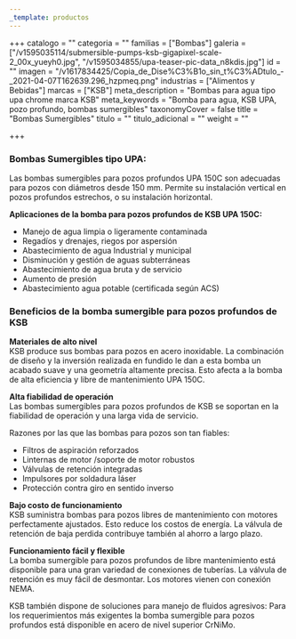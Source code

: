```yaml
---
_template: productos
---
```






+++
catalogo = ""
categoria = ""
familias = ["Bombas"]
galeria = ["/v1595035114/submersible-pumps-ksb-gigapixel-scale-2_00x_yueyh0.jpg", "/v1595034855/upa-teaser-pic-data_n8kdis.jpg"]
id = ""
imagen = "/v1617834425/Copia_de_Dise%C3%B1o_sin_t%C3%ADtulo_-_2021-04-07T162639.296_hzpmeq.png"
industrias = ["Alimentos y Bebidas"]
marcas = ["KSB"]
meta_description = "Bombas para agua tipo upa chrome marca KSB"
meta_keywords = "Bomba para agua, KSB UPA, pozo profundo, bombas sumergibles"
taxonomyCover = false
title = "Bombas Sumergibles"
titulo = ""
titulo_adicional = ""
weight = ""

+++
### **Bombas Sumergibles tipo UPA:**

Las bombas sumergibles para pozos profundos UPA 150C son adecuadas para pozos con diámetros desde 150 mm. Permite su instalación vertical en pozos profundos estrechos, o su instalación horizontal.

**Aplicaciones de la bomba para pozos profundos de KSB UPA 150C:**

* Manejo de agua limpia o ligeramente contaminada 
* Regadíos y drenajes, riegos por aspersión 
* Abastecimiento de agua Industrial y municipal
* Disminución y gestión de aguas subterráneas
* Abastecimiento de agua bruta y de servicio
* Aumento de presión
* Abastecimiento agua potable (certificada según ACS)

### Beneficios de la bomba sumergible para pozos profundos de KSB

**Materiales de alto nivel**  
KSB produce sus bombas para pozos en acero inoxidable. La combinación de diseño y la inversión realizada en fundido le dan a esta bomba un acabado suave y una geometría altamente precisa. Esto afecta a la bomba de alta eficiencia y libre de mantenimiento UPA 150C.

**Alta fiabilidad de operación**  
Las bombas sumergibles para pozos profundos de KSB se soportan en la fiabilidad de operación y una larga vida de servicio.

Razones por las que las bombas para pozos son tan fiables:

* Filtros de aspiración reforzados
* Linternas de motor /soporte de motor robustos
* Válvulas de retención integradas
* Impulsores por soldadura láser
* Protección contra giro en sentido inverso

**Bajo costo de funcionamiento**  
KSB suministra bombas para pozos libres de mantenimiento con motores perfectamente ajustados. Esto reduce los costos de energía. La válvula de retención de baja perdida contribuye también al ahorro a largo plazo.

**Funcionamiento fácil y flexible**  
La bomba sumergible para pozos profundos de libre mantenimiento está disponible para una gran variedad de conexiones de tuberías. La válvula de retención es muy fácil de desmontar. Los motores vienen con conexión NEMA.

KSB también dispone de soluciones para manejo de fluidos agresivos: Para los requerimientos más exigentes la bomba sumergible para pozos profundos está disponible en acero de nivel superior CrNiMo.
